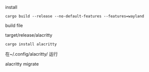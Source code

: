 install

```shell
cargo build --release --no-default-features --features=wayland
```

build file

target/release/alacritty

```shell
cargo install alacritty
```

在~/.config/alacritty/ 运行

alacritty migrate